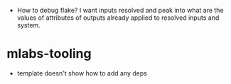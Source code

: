 - How to debug flake? I want inputs resolved and peak into what are the values of attributes 
 of outputs already applied to resolved inputs and system.

# mlabs-tooling
 - template doesn't show how to add any deps